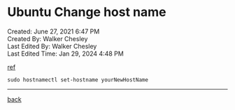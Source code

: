 # Ubuntu Change host name

Created: June 27, 2021 6:47 PM  
Created By: Walker Chesley  
Last Edited By: Walker Chesley  
Last Edited Time: Jan 29, 2024 4:48 PM  

[ref](https://www.cyberciti.biz/faq/ubuntu-20-04-lts-change-hostname-permanently/)

`sudo hostnamectl set-hostname yourNewHostName`

---
[back](./README.md)

